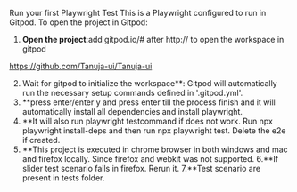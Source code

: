 Run your first Playwright Test
This is a Playwright configured to run in Gitpod.
To open the project in Gitpod:

1. **Open the project**:add gitpod.io/# after http:// to open the workspace in gitpod

https://github.com/Tanuja-ui/Tanuja-ui

2. Wait for gitpod to initialize the workspace**: Gitpod will automatically run the necessary setup commands defined in '.gitpod.yml'.
3. **press enter/enter y and press enter till the process finish and it will automatically install all dependencies and install playwright.
4. **It will also run playwright testcommand if does not work. Run npx playwright install-deps and then run npx playwright test. Delete the e2e if created.
5. **This project is executed in chrome browser in both windows and mac and firefox locally. Since firefox and webkit was not supported.
6.**If slider test scenario fails in firefox. Rerun it.
7.**Test scenario are present in tests folder.